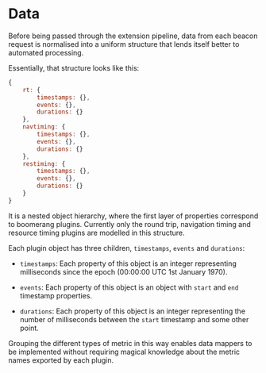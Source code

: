 # Data

Before being passed through
the extension pipeline,
data from each beacon request
is normalised into a uniform structure
that lends itself better
to automated processing.

Essentially, that structure
looks like this:

```javascript
{
    rt: {
        timestamps: {},
        events: {},
        durations: {}
    },
    navtiming: {
        timestamps: {},
        events: {},
        durations: {}
    },
    restiming: {
        timestamps: {},
        events: {},
        durations: {}
    }
}
```

It is a nested object hierarchy,
where the first layer of properties
correspond to boomerang plugins.
Currently only the
round trip,
navigation timing
and resource timing
plugins are modelled
in this structure.

Each plugin object
has three children,
`timestamps`,
`events`
and `durations`:

* `timestamps`:
  Each property of this object
  is an integer
  representing milliseconds
  since the epoch
  (00:00:00 UTC
  1st January 1970).

* `events`:
  Each property of this object
  is an object
  with `start`
  and `end`
  timestamp properties.

* `durations`:
  Each property of this object
  is an integer
  representing the number of milliseconds
  between the `start` timestamp
  and some other point.

Grouping
the different types of metric
in this way
enables data mappers
to be implemented
without requiring
magical knowledge
about the metric names
exported by each plugin.

